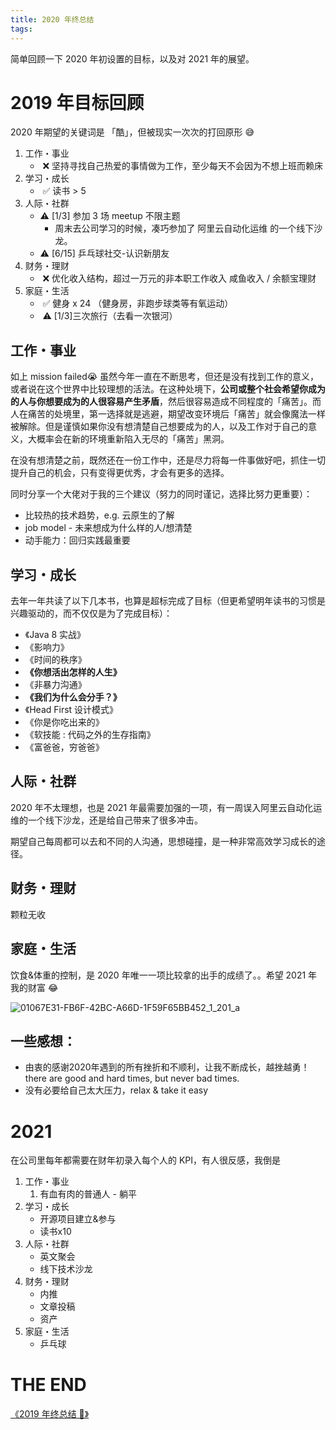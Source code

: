 ```yaml
---
title: 2020 年终总结
tags:
---
```


简单回顾一下 2020 年初设置的目标，以及对 2021 年的展望。

<!--more-->

# 2019 年目标回顾

2020 年期望的关键词是 「酷」，但被现实一次次的打回原形 😅 

1. 工作・事业
    -  ❌ 坚持寻找自己热爱的事情做为工作，至少每天不会因为不想上班而赖床
2. 学习・成长
    -  ✅ 读书  > 5 
3. 人际・社群
    - ⚠️ [1/3] 参加 3 场 meetup 不限主题
        - 周末去公司学习的时候，凑巧参加了 阿里云自动化运维 的一个线下沙龙。
    -  ⚠️ [6/15] 乒乓球社交-认识新朋友 
4. 财务・理财
    -  ❌ 优化收入结构，超过一万元的非本职工作收入 咸鱼收入 / 余额宝理财 
5. 家庭・生活
    -  ✅ 健身 x 24 （健身房，非跑步球类等有氧运动）
    -  ⚠️ [1/3]三次旅行（去看一次银河）

## 工作・事业

如上 mission failed😭 虽然今年一直在不断思考，但还是没有找到工作的意义，或者说在这个世界中比较理想的活法。在这种处境下，**公司或整个社会希望你成为的人与你想要成为的人很容易产生矛盾**，然后很容易造成不同程度的「痛苦」。而人在痛苦的处境里，第一选择就是逃避，期望改变环境后「痛苦」就会像魔法一样被解除。但是谨慎如果你没有想清楚自己想要成为的人，以及工作对于自己的意义，大概率会在新的环境重新陷入无尽的「痛苦」黑洞。

在没有想清楚之前，既然还在一份工作中，还是尽力将每一件事做好吧，抓住一切提升自己的机会，只有变得更优秀，才会有更多的选择。

同时分享一个大佬对于我的三个建议（努力的同时谨记，选择比努力更重要）：

- 比较热的技术趋势，e.g. 云原生的了解
- job model - 未来想成为什么样的人/想清楚 
- 动手能力：回归实践最重要 

## 学习・成长

去年一年共读了以下几本书，也算是超标完成了目标（但更希望明年读书的习惯是兴趣驱动的，而不仅仅是为了完成目标）：

- 《Java 8 实战》
- 《影响力》
- 《时间的秩序》
- **《你想活出怎样的人生》**
- 《非暴力沟通》
- **《我们为什么会分手？》**
- 《Head First 设计模式》
- 《你是你吃出来的》
- 《软技能 : 代码之外的生存指南》
- 《富爸爸，穷爸爸》

## 人际・社群

2020 年不太理想，也是 2021 年最需要加强的一项，有一周误入阿里云自动化运维的一个线下沙龙，还是给自己带来了很多冲击。

期望自己每周都可以去和不同的人沟通，思想碰撞，是一种非常高效学习成长的途径。

## 财务・理财

颗粒无收

## 家庭・生活

饮食&体重的控制，是 2020 年唯一一项比较拿的出手的成绩了。。希望 2021 年我的财富 😂

![01067E31-FB6F-42BC-A66D-1F59F65BB452_1_201_a](/images/blog/200104_japan_travel/01067E31-FB6F-42BC-A66D-1F59F65BB452_1_201_a.jpeg)


## 一些感想：
- 由衷的感谢2020年遇到的所有挫折和不顺利，让我不断成长，越挫越勇！there are good and hard times, but never bad times. 
- 没有必要给自己太大压力，relax & take it easy 

# 2021
在公司里每年都需要在财年初录入每个人的 KPI，有人很反感，我倒是

1. 工作・事业 
    1. 有血有肉的普通人 - 躺平 
2. 学习・成长 
    - 开源项目建立&参与
    - 读书x10 
3. 人际・社群 
    - 英文聚会
    - 线下技术沙龙 
4. 财务・理财 
    - 内推
    - 文章投稿 
    - 资产
5. 家庭・生活 
    - 乒乓球 


# THE END

[《2019 年终总结 🎉》](/blog/20200120/2019-summary/)

